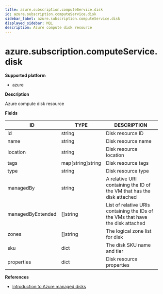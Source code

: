 ```yaml
---
title: azure.subscription.computeService.disk
id: azure.subscription.computeService.disk
sidebar_label: azure.subscription.computeService.disk
displayed_sidebar: MQL
description: Azure compute disk resource
---
```


# azure.subscription.computeService.disk

**Supported platform**

- azure

**Description**

Azure compute disk resource

**Fields**

| ID                | TYPE              | DESCRIPTION                                                                     |
| ----------------- | ----------------- | ------------------------------------------------------------------------------- |
| id                | string            | Disk resource ID                                                                |
| name              | string            | Disk resource name                                                              |
| location          | string            | Disk resource location                                                          |
| tags              | map[string]string | Disk resource tags                                                              |
| type              | string            | Disk resource type                                                              |
| managedBy         | string            | A relative URI containing the ID of the VM that has the disk attached           |
| managedByExtended | &#91;&#93;string  | List of relative URIs containing the IDs of the VMs that have the disk attached |
| zones             | &#91;&#93;string  | The logical zone list for disk                                                  |
| sku               | dict              | The disk SKU name and tier                                                      |
| properties        | dict              | Disk resource properties                                                        |

**References**

- [Introduction to Azure managed disks](https://learn.microsoft.com/en-us/azure/virtual-machines/managed-disks-overview)
